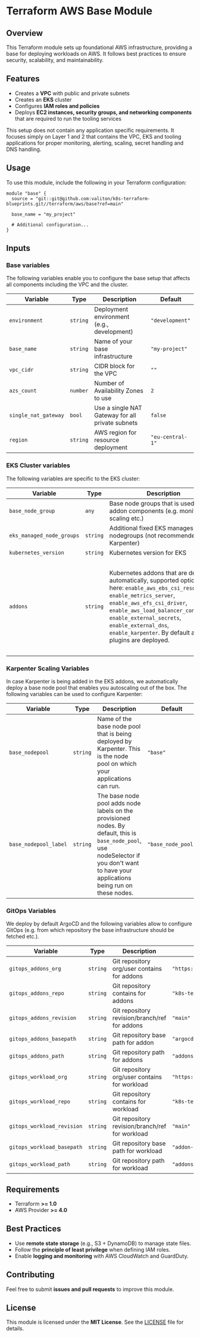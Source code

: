 # Terraform AWS Base Module

## Overview
This Terraform module sets up foundational AWS infrastructure, providing a base for deploying workloads on AWS. It follows best practices to ensure security, scalability, and maintainability.

## Features
- Creates a **VPC** with public and private subnets
- Creates an **EKS** cluster
- Configures **IAM roles and policies**
- Deploys **EC2 instances, security groups, and networking components** that are required to run the tooling services

This setup does not contain any application specific requirements. It focuses simply on Layer 1 and 2 that contains the VPC, EKS and tooling applications for proper monitoring, alerting, scaling, secret handling and DNS handling. 

## Usage
To use this module, include the following in your Terraform configuration:

```hcl
module "base" {
  source = "git::git@github.com:valiton/k8s-terraform-blueprints.git//terraform/aws/base?ref=main"
  
  base_name = "my_project"
  
  # Additional configuration...
}
```

## Inputs

### Base variables

The following variables enable you to configure the base setup that affects all components including the VPC and the cluster. 

| Variable                 | Type          | Description                                  | Default           |
|--------------------------|---------------|----------------------------------------------|-------------------|
| `environment`            | `string`      | Deployment environment (e.g., development)   | `"development"`   |
| `base_name`              | `string`      | Name of your base infrastructure             | `"my-project"`    |
| `vpc_cidr`               | `string`      | CIDR block for the VPC                       | `""`              |
| `azs_count`              | `number`      | Number of Availability Zones to use          | `2`               |
| `single_nat_gateway`     | `bool`        | Use a single NAT Gateway for all private subnets | `false`        |
| `region`                 | `string`      | AWS region for resource deployment           | `"eu-central-1"`  |

### EKS Cluster variables

The following variables are specific to the EKS cluster: 

| Variable                 | Type          | Description                                  | Default           |
|--------------------------|---------------|----------------------------------------------|-------------------|
| `base_node_group`            | `any`      | Base node groups that is used for our addon components (e.g. monitoring, scaling etc.)                   | `base_eks_node = {}`          |
| `eks_managed_node_groups`            | `string`      | Additional fixed EKS manages nodegroups (not recommended, use Karpenter)                  | `{}`          |
| `kubernetes_version`            | `string`      | Kubernetes version for EKS                   | `"1.32"`          |
| `addons`            | `string`      |Kubernetes addons that are deployed automatically, supported options are here: `enable_aws_ebs_csi_resources`, `enable_metrics_server`, `enable_aws_efs_csi_driver`, `enable_aws_load_balancer_controller`, `enable_external_secrets`, `enable_external_dns`, `enable_karpenter`. By default all plugins are deployed. | <code> { <br>&emsp; enable_aws_ebs_csi_resources = true<br> &emsp; enable_metrics_server               = true<br> &emsp; enable_aws_efs_csi_driver           = true<br> &emsp; enable_aws_load_balancer_controller = true<br> &emsp; enable_external_secrets             = true<br> &emsp; enable_external_dns                 = true<br> &emsp; enable_karpenter                    = true<br>}</code> |


### Karpenter Scaling Variables

In case Karpenter is being added in the EKS addons, we automatically deploy a base node pool that enables you autoscaling out of the box. The following variables can be used to configure Karpenter: 

| Variable                 | Type          | Description                                  | Default           |
|--------------------------|---------------|----------------------------------------------|-------------------|
| `base_nodepool`            | `string`      | Name of the base node pool that is being deployed by Karpenter. This is the node pool on which your applications can run.                    | `"base"`          |
| `base_nodepool_label`            | `string`      | The base node pool adds node labels on the provisioned nodes. By default, this is `base_node_pool`, use nodeSelector if you don't want to have your applications being run on these nodes. | `"base_node_pool"`          |


### GitOps Variables

We deploy by default ArgoCD and the following variables allow to configure GitOps (e.g. from which repository the base infrastructure should be fetched etc.). 

| Variable                 | Type          | Description                                  | Default           |
|--------------------------|---------------|----------------------------------------------|-------------------|
| `gitops_addons_org`            | `string`      | Git repository org/user contains for addons  | `"https://github.com/valiton"`          |
| `gitops_addons_repo`            | `string`      | Git repository contains for addons | `"k8s-terraform-blueprints"`          |
| `gitops_addons_revision`            | `string`      | Git repository revision/branch/ref for addons | `"main"`          |
| `gitops_addons_basepath`            | `string`      | Git repository base path for addon | `"argocd/cluster-addons/"`          |
| `gitops_addons_path`            | `string`      | Git repository path for addons | `"addons"`          |
| `gitops_workload_org`            | `string`      | Git repository org/user contains for workload | `"https://github.com/valiton"`          |
| `gitops_workload_repo`            | `string`      | Git repository contains for workload | `"k8s-terraform-blueprints"`          |
| `gitops_workload_revision`            | `string`      | Git repository revision/branch/ref for workload | `"main"`          |
| `gitops_workload_basepath`            | `string`      | Git repository base path for workload | `"addon-dependent-workload/"`          |
| `gitops_workload_path`            | `string`      | Git repository path for workload | `"addons"`          |

## Requirements
- Terraform **>= 1.0**
- AWS Provider **>= 4.0**

## Best Practices
- Use **remote state storage** (e.g., S3 + DynamoDB) to manage state files.
- Follow the **principle of least privilege** when defining IAM roles.
- Enable **logging and monitoring** with AWS CloudWatch and GuardDuty.

## Contributing
Feel free to submit **issues and pull requests** to improve this module.

## License
This module is licensed under the **MIT License**. See the [LICENSE](../LICENSE) file for details.
